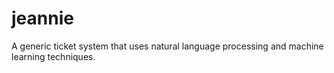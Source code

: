 # jeannie
A generic ticket system that uses natural language processing and machine learning techniques.
